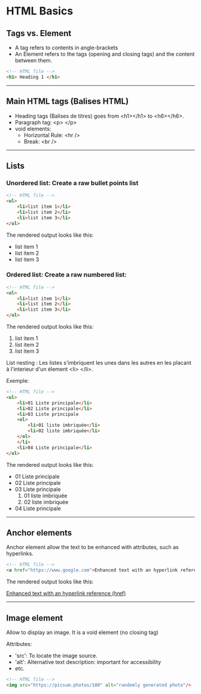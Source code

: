 # HTML Basics

## Tags vs. Element
- A tag refers to contents in angle-brackets
- An Element refers to the tags (opening and closing tags) and the content between them.
```html
<!-- HTML file -->
<h1> Heading 1 </h1>
```
<hr />

## Main HTML tags (Balises HTML)
- Heading tags (Balises de titres) goes from \<h1>\</h1> to \<h6>\</h6>.
- Paragraph tag: \<p> \</p>
- void elements:
  - Horizontal Rule: \<hr />
  - Break: \<br />
<hr />

## Lists
### Unordered list: Create a raw bullet points list
```html
<!-- HTML file -->
<ul>
	<li>list item 1</li>
	<li>list item 2</li>
	<li>list item 3</li>
</ul>
```
The rendered output looks like this:
<ul>
	<li>list item 1</li>
	<li>list item 2</li>
	<li>list item 3</li>
</ul>

### Ordered list: Create a raw numbered list:
```html
<!-- HTML file -->
<ol>
	<li>list item 1</li>
	<li>list item 2</li>
	<li>list item 3</li>
</ol>
```
The rendered output looks like this:
<ol>
	<li>list item 1</li>
	<li>list item 2</li>
	<li>list item 3</li>
</ol>

List nesting : Les listes s'imbriquent les unes dans les autres en les placant à l'interieur d'un élement \<li> \</li>.

Exemple:
```html
<!-- HTML file -->
<ul>
    <li>01 Liste principale</li>
    <li>02 Liste principale</li>
    <li>03 Liste principale
	<ol>
	    <li>01 liste imbriquée</li>
	    <li>02 liste imbriquée</li>
	</ol>
    </li>
    <li>04 Liste principale</li>
</ul>
```
The rendered output looks like this:
<ul>
    <li>01 Liste principale</li>
    <li>02 Liste principale</li>
    <li>03 Liste principale
	<ol>
	    <li>01 liste imbriquée</li>
	    <li>02 liste imbriquée</li>
	</ol>
    </li>
    <li>04 Liste principale</li>
</ul>
<hr />

## Anchor elements
Anchor element allow the text to be enhanced with attributes, such as hyperlinks.

```html
<!-- HTML file -->
<a href="https://www.google.com">Enhanced text with an hyperlink reference (href)</a>
```
The rendered output looks like this:

<a href="https://www.google.com">Enhanced text with an hyperlink reference (href)</a>
<hr />

## Image element
Allow to display an image. It is a void element (no closing tag)

Attributes:
- 'src': To locate the image source.
- 'alt': Alternative text description: important for accessibility
- etc.

```html
<!-- HTML file -->
<img src="https://picsum.photos/100" alt="randomly generated photo"/>
```
